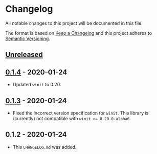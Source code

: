 # Changelog

All notable changes to this project will be documented in this file.

The format is based on [Keep a Changelog](http://keepachangelog.com/en/1.0.0/)
and this project adheres to [Semantic Versioning](http://semver.org/spec/v2.0.0.html).

## [Unreleased]

## [0.1.4] - 2020-01-24

- Updated `winit` to 0.20.

## [0.1.3] - 2020-01-24

- Fixed the incorrect version specification for `winit`. This library is (currently) not compatible with `winit >= 0.20.0-alpha6`.

## 0.1.2 - 2020-01-24

- This `CHANGELOG.md` was added.

[Unreleased]: https://github.com/yvt/swsurface-rs/compare/0.1.4...HEAD
[0.1.4]: https://github.com/yvt/swsurface-rs/compare/0.1.3...0.1.4
[0.1.3]: https://github.com/yvt/swsurface-rs/compare/0.1.2...0.1.3
